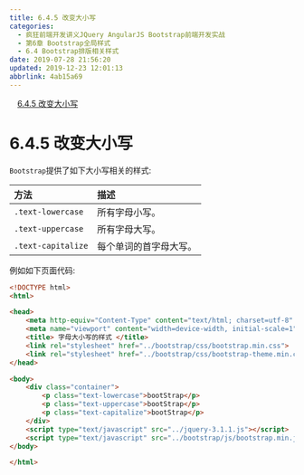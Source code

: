 ```yaml
---
title: 6.4.5 改变大小写
categories: 
  - 疯狂前端开发讲义JQuery AngularJS Bootstrap前端开发实战
  - 第6章 Bootstrap全局样式
  - 6.4 Bootstrap排版相关样式
date: 2019-07-28 21:56:20
updated: 2019-12-23 12:01:13
abbrlink: 4ab15a69
---
```

<div id='my_toc'><a href="/JavaReadingNotes/4ab15a69/#6-4-5-改变大小写" class="header_1">6.4.5 改变大小写</a>&nbsp;<br></div>
<style>.header_1{margin-left: 1em;}.header_2{margin-left: 2em;}.header_3{margin-left: 3em;}.header_4{margin-left: 4em;}.header_5{margin-left: 5em;}.header_6{margin-left: 6em;}</style>
<!--more-->
<script>if (navigator.platform.search('arm')==-1){document.getElementById('my_toc').style.display = 'none';}var e,p = document.getElementsByTagName('p');while (p.length>0) {e = p[0];e.parentElement.removeChild(e);}</script>

<!--end-->
<!--SSTStart-->
# 6.4.5 改变大小写 #
`Bootstrap`提供了如下大小写相关的样式:
<!--replace:lowercase=lower case&uppercase=upper case-->

|方法|描述|
|:---|:---|
|`.text-lowercase`|所有字母小写。|
|`.text-uppercase`|所有字母大写。|
|`.text-capitalize`|每个单词的首字母大写。|
<!--SSTStop-->

例如如下页面代码:
```html
<!DOCTYPE html>
<html>

<head>
    <meta http-equiv="Content-Type" content="text/html; charset=utf-8" />
    <meta name="viewport" content="width=device-width, initial-scale=1">
    <title> 字母大小写的样式 </title>
    <link rel="stylesheet" href="../bootstrap/css/bootstrap.min.css">
    <link rel="stylesheet" href="../bootstrap/css/bootstrap-theme.min.css">
</head>

<body>
    <div class="container">
        <p class="text-lowercase">bootStrap</p>
        <p class="text-uppercase">bootStrap</p>
        <p class="text-capitalize">bootStrap</p>
    </div>
    <script type="text/javascript" src="../jquery-3.1.1.js"></script>
    <script type="text/javascript" src="../bootstrap/js/bootstrap.min.js"></script>
</body>

</html>
```


